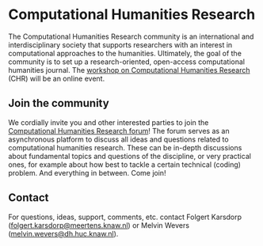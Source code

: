 # Computational Humanities Research

The Computational Humanities Research community is an international and interdisciplinary society that supports researchers with an interest in computational approaches to the humanities. Ultimately, the goal of the community is to set up a research-oriented, open-access computational humanities journal. The [workshop on Computational Humanities Research](https://www.computational-humanities-research.org/cfp/) (CHR) will be an online event.

## Join the community

We cordially invite you and other interested parties to join the [Computational Humanities Research forum](https://discourse.computational-humanities-research.org/)! The forum serves as an asynchronous platform to discuss all ideas and questions related to computational humanities research. These can be in-depth discussions about fundamental topics and questions of the discipline, or very practical ones, for example about how best to tackle a certain technical (coding) problem. And everything in between. Come join!

## Contact
For questions, ideas, support, comments, etc. contact Folgert Karsdorp
(<folgert.karsdorp@meertens.knaw.nl>) or Melvin Wevers (<melvin.wevers@dh.huc.knaw.nl>).
